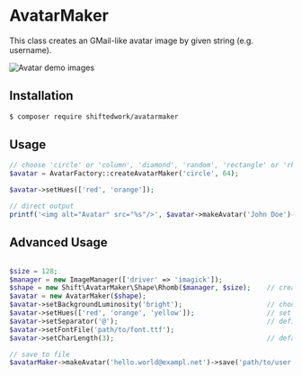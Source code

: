 # AvatarMaker

This class creates an GMail-like avatar image by given string (e.g. username).

![Avatar demo images](http://medialeitwerk.de/files/avatarmaker.png)

## Installation
```sh
$ composer require shiftedwork/avatarmaker
```

## Usage
```php
// choose 'circle' or 'column', 'diamond', 'random', 'rectangle' or 'rhomb' for avatar shape
$avatar = AvatarFactory::createAvatarMaker('circle', 64); 

$avatar->setHues(['red', 'orange']);

// direct output
printf('<img alt="Avatar" src="%s"/>', $avatar->makeAvatar('John Doe')->toBase64());

```

## Advanced Usage
```php

$size = 128;
$manager = new ImageManager(['driver' => 'imagick']);           
$shape = new Shift\AvatarMaker\Shape\Rhomb($manager, $size);    // create shape and define avatar size
$avatar = new AvatarMaker($shape);                              
$avatar->setBackgroundLuminosity('bright');                     // choose 'bright', 'light' or 'dark'
$avatar->setHues(['red', 'orange', 'yellow']);                  // set one or more hues
$avatar->setSeparator('@');                                     // define separator character(s) for name splitting
$avatar->setFontFile('path/to/font.ttf');
$avatar->setCharLength(3);                                      // default: 2 characters

// save to file
$avatarMaker->makeAvatar('hello.world@exampl.net')->save('path/to/user.png');


```